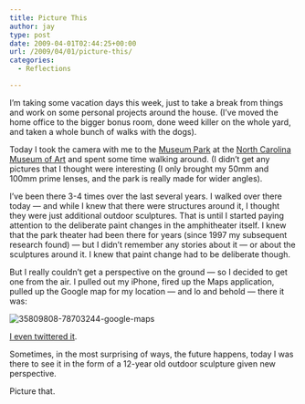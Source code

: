 ```yaml
---
title: Picture This
author: jay
type: post
date: 2009-04-01T02:44:25+00:00
url: /2009/04/01/picture-this/
categories:
  - Reflections

---
```

I’m taking some vacation days this week, just to take a break from things and work on some personal projects around the house. (I’ve moved the home office to the bigger bonus room, done weed killer on the whole yard, and taken a whole bunch of walks with the dogs).

Today I took the camera with me to the [Museum Park][1] at the [North Carolina Museum of Art][2] and spent some time walking around. (I didn’t get any pictures that I thought were interesting (I only brought my 50mm and 100mm prime lenses, and the park is really made for wider angles).

I’ve been there 3-4 times over the last several years. I walked over there today — and while I knew that there were structures around it, I thought they were just additional outdoor sculptures. That is until I started paying attention to the deliberate paint changes in the amphitheater itself. I knew that the park theater had been there for years (since 1997 my subsequent research found) — but I didn’t remember any stories about it — or about the sculptures around it. I knew that paint change had to be deliberate though.

But I really couldn’t get a perspective on the ground — so I decided to get one from the air. I pulled out my iPhone, fired up the Maps application, pulled up the Google map for my location — and lo and behold — there it was:

![35809808-78703244-google-maps][3]

[I even twittered it][4].

Sometimes, in the most surprising of ways, the future happens, today I was there to see it in the form of a 12-year old outdoor sculpture given new perspective.

Picture that.

 [1]: http://ncartmuseum.org/museumpark/park_structures.shtml
 [2]: http://ncartmuseum.org/
 [3]: https://cdn.rambleon.org/migrate/2009/03/35809808-78703244-google-maps.png (35809808-78703244-google-maps)
 [4]: http://twitter.com/jasonadamyoung/status/1426219574